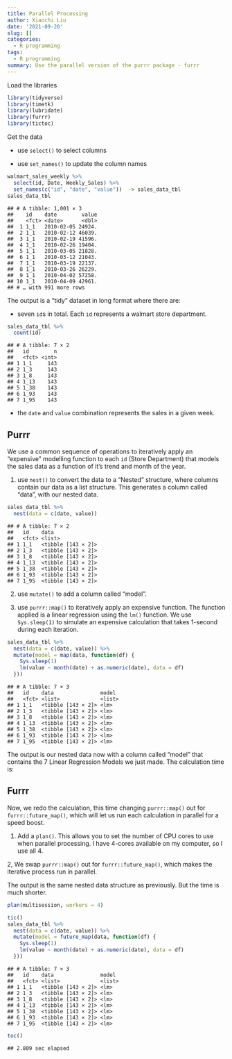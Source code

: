 ```yaml
---
title: Parallel Processing
author: Xiaochi Liu
date: '2021-09-20'
slug: []
categories:
  - R programming
tags:
  - R programming
summary: Use the parallel version of the purrr package - furrr
---
```


Load the libraries


```r
library(tidyverse)
library(timetk)
library(lubridate)
library(furrr)
library(tictoc)
```


Get the data

* use `select()` to select columns

* use `set_names()` to update the column names


```r
walmart_sales_weekly %>% 
  select(id, Date, Weekly_Sales) %>% 
  set_names(c("id", "date", "value"))  -> sales_data_tbl
sales_data_tbl
```

```
## # A tibble: 1,001 × 3
##    id    date        value
##    <fct> <date>      <dbl>
##  1 1_1   2010-02-05 24924.
##  2 1_1   2010-02-12 46039.
##  3 1_1   2010-02-19 41596.
##  4 1_1   2010-02-26 19404.
##  5 1_1   2010-03-05 21828.
##  6 1_1   2010-03-12 21043.
##  7 1_1   2010-03-19 22137.
##  8 1_1   2010-03-26 26229.
##  9 1_1   2010-04-02 57258.
## 10 1_1   2010-04-09 42961.
## # … with 991 more rows
```

The output is a “tidy” dataset in long format where there are:

* seven `id`s in total. Each `id` represents a walmart store department.


```r
sales_data_tbl %>% 
  count(id)
```

```
## # A tibble: 7 × 2
##   id        n
##   <fct> <int>
## 1 1_1     143
## 2 1_3     143
## 3 1_8     143
## 4 1_13    143
## 5 1_38    143
## 6 1_93    143
## 7 1_95    143
```

* the `date` and `value` combination represents the sales in a given week.





## Purrr

We use a common sequence of operations to iteratively apply an “expensive” modelling function to each `id` (Store Department) that models the sales data as a function of it’s trend and month of the year.

1. use `nest()` to convert the data to a “Nested” structure, where columns contain our data as a list structure.
This generates a column called “data”, with our nested data.


```r
sales_data_tbl %>% 
  nest(data = c(date, value))
```

```
## # A tibble: 7 × 2
##   id    data              
##   <fct> <list>            
## 1 1_1   <tibble [143 × 2]>
## 2 1_3   <tibble [143 × 2]>
## 3 1_8   <tibble [143 × 2]>
## 4 1_13  <tibble [143 × 2]>
## 5 1_38  <tibble [143 × 2]>
## 6 1_93  <tibble [143 × 2]>
## 7 1_95  <tibble [143 × 2]>
```

2. use `mutate()` to add a column called “model”.

3. use `purrr::map()` to iteratively apply an expensive function.
The function applied is a linear regression using the `lm()` function.
We use `Sys.sleep(1)` to simulate an expensive calculation that takes 1-second during each iteration.


```r
sales_data_tbl %>% 
  nest(data = c(date, value)) %>% 
  mutate(model = map(data, function(df) {
    Sys.sleep(1)
    lm(value ~ month(date) + as.numeric(date), data = df)
  }))
```

```
## # A tibble: 7 × 3
##   id    data               model 
##   <fct> <list>             <list>
## 1 1_1   <tibble [143 × 2]> <lm>  
## 2 1_3   <tibble [143 × 2]> <lm>  
## 3 1_8   <tibble [143 × 2]> <lm>  
## 4 1_13  <tibble [143 × 2]> <lm>  
## 5 1_38  <tibble [143 × 2]> <lm>  
## 6 1_93  <tibble [143 × 2]> <lm>  
## 7 1_95  <tibble [143 × 2]> <lm>
```

The output is our nested data now with a column called “model” that contains the 7 Linear Regression Models we just made.
The calculation time is:





## Furrr

Now, we redo the calculation, this time changing `purrr::map()` out for `furrr::future_map()`, which will let us run each calculation in parallel for a speed boost.

1. Add a `plan()`. This allows you to set the number of CPU cores to use when parallel processing.
I have 4-cores available on my computer, so I use all 4.

2, We swap `purrr::map()` out for `furrr::future_map()`, which makes the iterative process run in parallel.

The output is the same nested data structure as previously.
But the time is much shorter.


```r
plan(multisession, workers = 4)

tic()
sales_data_tbl %>% 
  nest(data = c(date, value)) %>% 
  mutate(model = future_map(data, function(df) {
    Sys.sleep(1)
    lm(value ~ month(date) + as.numeric(date), data = df)
  }))
```

```
## # A tibble: 7 × 3
##   id    data               model 
##   <fct> <list>             <list>
## 1 1_1   <tibble [143 × 2]> <lm>  
## 2 1_3   <tibble [143 × 2]> <lm>  
## 3 1_8   <tibble [143 × 2]> <lm>  
## 4 1_13  <tibble [143 × 2]> <lm>  
## 5 1_38  <tibble [143 × 2]> <lm>  
## 6 1_93  <tibble [143 × 2]> <lm>  
## 7 1_95  <tibble [143 × 2]> <lm>
```

```r
toc()
```

```
## 2.809 sec elapsed
```
